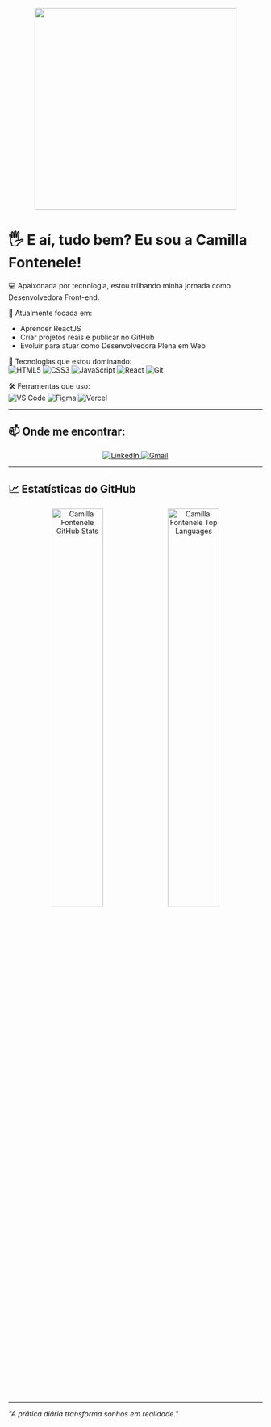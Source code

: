 <p align="center">
  <img src="https://i.pinimg.com/originals/d4/81/f3/d481f3c72e283309071f79e01b05c06d.gif" width="400px">
</p>

# 🖐️ E aí, tudo bem? Eu sou a Camilla Fontenele! 

💻 Apaixonada por tecnologia, estou trilhando minha jornada como Desenvolvedora Front-end.

🚀 Atualmente focada em:
- Aprender ReactJS
- Criar projetos reais e publicar no GitHub
- Evoluir para atuar como Desenvolvedora Plena em Web

🔧 Tecnologias que estou dominando:
<br>
![HTML5](https://img.shields.io/badge/HTML5-E34F26?style=for-the-badge&logo=html5&logoColor=white)
![CSS3](https://img.shields.io/badge/CSS3-1572B6?style=for-the-badge&logo=css3&logoColor=white)
![JavaScript](https://img.shields.io/badge/JavaScript-F7DF1E?style=for-the-badge&logo=javascript&logoColor=black)
![React](https://img.shields.io/badge/React-61DAFB?style=for-the-badge&logo=react&logoColor=black)
![Git](https://img.shields.io/badge/Git-F05032?style=for-the-badge&logo=git&logoColor=white)

🛠️ Ferramentas que uso:
<br>
![VS Code](https://img.shields.io/badge/VS_Code-007ACC?style=for-the-badge&logo=visual%20studio%20code&logoColor=white)
![Figma](https://img.shields.io/badge/Figma-F24E1E?style=for-the-badge&logo=figma&logoColor=white)
![Vercel](https://img.shields.io/badge/Vercel-000000?style=for-the-badge&logo=vercel&logoColor=white)

---

## 📫 Onde me encontrar:

<p align="center">
  <a href="https://www.linkedin.com/in/camillafontenele/" target="_blank">
    <img src="https://img.shields.io/badge/LinkedIn-0077B5?style=for-the-badge&logo=linkedin&logoColor=white" alt="LinkedIn">
  </a>
  <a href="mailto:camillafontenele@gmail.com" target="_blank">
    <img src="https://img.shields.io/badge/Gmail-D14836?style=for-the-badge&logo=gmail&logoColor=white" alt="Gmail">
  </a>
</p>

---

## 📈 Estatísticas do GitHub

<p align="center">
  <img src="https://github-readme-stats.vercel.app/api?username=camillafontenele&show_icons=true&theme=dracula" alt="Camilla Fontenele GitHub Stats" width="45%">
  <img src="https://github-readme-stats.vercel.app/api/top-langs/?username=camillafontenele&layout=compact&theme=dracula" alt="Camilla Fontenele Top Languages" width="45%">
</p>

---

*"A prática diária transforma sonhos em realidade."*

